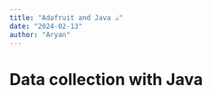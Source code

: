 ```yaml
---
title: "Adafruit and Java ☕️"
date: "2024-02-13"
author: "Aryan"
---
```


# Data collection with Java

